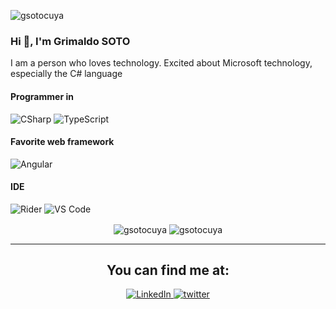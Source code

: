 <p align="left"> <img src="https://komarev.com/ghpvc/?username=gsotocuya&label=Profile%20views&color=0e75b6&style=flat" alt="gsotocuya" /> </p>

### Hi 👋, I'm Grimaldo SOTO

<p align="left">I am a person who loves technology. Excited about Microsoft technology, especially the C# language</p>

#### Programmer in 
![CSharp](https://img.shields.io/badge/C%23-239120?style=for-the-badge&logo=c-sharp&logoColor=white)
![TypeScript](https://img.shields.io/badge/TypeScript-007ACC?style=for-the-badge&logo=typescript&logoColor=white)

#### Favorite web framework
![Angular](https://img.shields.io/badge/Angular-DD0031?style=for-the-badge&logo=angular&logoColor=white)

#### IDE
![Rider](https://img.shields.io/badge/Rider-000000?style=for-the-badge&logo=Rider&logoColor=white)
![VS Code](https://img.shields.io/badge/VSCode-0078D4?style=for-the-badge&logo=visual%20studio%20code&logoColor=white)

<p align="center">
  <img align="center" src="https://github-readme-stats.vercel.app/api?username=gsotocuya&show_icons=true&locale=en" alt="gsotocuya" />
  <img align="center" src="https://github-readme-streak-stats.herokuapp.com/?user=gsotocuya&" alt="gsotocuya" />
</p>

------
<h2 align="center">You can find me at:</h2> 

<p align="center">
<a href="https://www.linkedin.com/in/gsotocuya/" target="_blank">
<img alt="LinkedIn" src="https://img.shields.io/badge/linkedin%20-%230077B5.svg?&style=for-the-badge&logo=linkedin&logoColor=white"/>
</a>
<a href="https://twitter.com/gsotocuya" target="_blank">
<img src=https://img.shields.io/badge/twitter-%2300acee.svg?&style=for-the-badge&logo=twitter&logoColor=white alt=twitter style="margin-bottom: 5px;" />
</a>
</p> 

